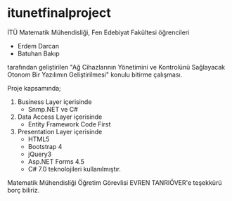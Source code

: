# itunetfinalproject

İTÜ Matematik Mühendisliği, Fen Edebiyat Fakültesi öğrencileri
- Erdem Darcan
- Batuhan Bakıp

tarafından geliştirilen 
"Ağ Cihazlarının Yönetimini ve Kontrolünü Sağlayacak Otonom Bir Yazılımın Geliştirilmesi" 
konulu bitirme çalışması.

Proje kapsamında;
1. Business Layer içerisinde
   - Snmp.NET ve C#
2. Data Access Layer içerisinde
   - Entity Framework Code First 
3. Presentation Layer içerisinde
   - HTML5
   - Bootstrap 4
   - jQuery3
   - Asp.NET Forms 4.5
   - C# 7.0
teknolojileri kullanılmıştır.

Matematik Mühendisliği Öğretim Görevlisi EVREN TANRIÖVER'e teşekkürü borç biliriz.
